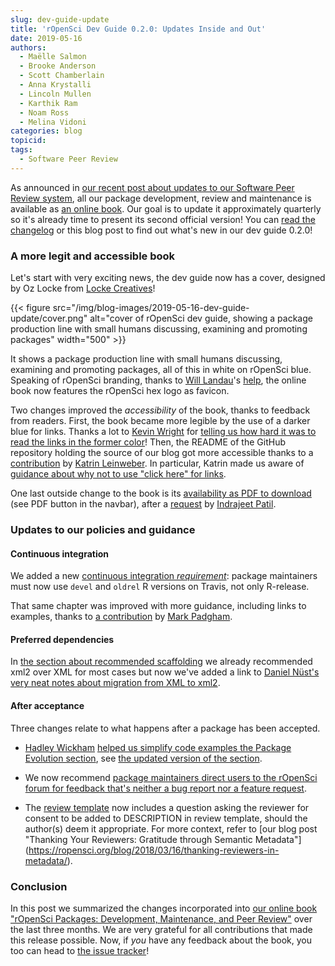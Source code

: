 ```yaml
---
slug: dev-guide-update
title: 'rOpenSci Dev Guide 0.2.0: Updates Inside and Out'
date: 2019-05-16
authors:
  - Maëlle Salmon
  - Brooke Anderson
  - Scott Chamberlain
  - Anna Krystalli
  - Lincoln Mullen
  - Karthik Ram
  - Noam Ross
  - Melina Vidoni
categories: blog
topicid: 
tags:
  - Software Peer Review
---
```


As announced in [our recent post about updates to our Software Peer Review system](/blog/2019/02/01/software-review-news/), all our package development, review and maintenance is available as [an online book](https://ropensci.github.io/dev_guide/). Our goal is to update it approximately quarterly so it's already time to present its second official version! You can [read the changelog](https://ropensci.github.io/dev_guide/booknews.html) or this blog post to find out what's new in our dev guide 0.2.0!

### A more legit and accessible book

Let's start with very exciting news, the dev guide now has a cover, designed by Oz Locke from [Locke Creatives](https://www.lockecreatives.com/)!

{{< figure src="/img/blog-images/2019-05-16-dev-guide-update/cover.png" alt="cover of rOpenSci dev guide, showing a package production line with small humans discussing, examining and promoting packages" width="500" >}}

It shows a package production line with small humans discussing, examining and promoting packages, all of this in white on rOpenSci blue. Speaking of rOpenSci branding, thanks to [Will Landau](https://github.com/wlandau)'s [help](https://github.com/ropensci/dev_guide/issues/136), the online book now features the rOpenSci hex logo as favicon.

Two changes improved the _accessibility_ of the book, thanks to feedback from readers. First, the book became more legible by the use of a darker blue for links. Thanks a lot to [Kevin Wright](https://github.com/kwstat) for [telling us how hard it was to read the links in the former color](https://github.com/ropensci/dev_guide/issues/138)! Then, the README of the GitHub repository holding the source of our blog got more accessible thanks to a [contribution](https://github.com/ropensci/dev_guide/pull/137) by [Katrin Leinweber](https://github.com/katrinleinweber). In particular, Katrin made us aware of [guidance about why not to use "click here" for links](https://webaccess.berkeley.edu/ask-pecan/click-here).

One last outside change to the book is its [availability as PDF to download](https://ropensci.github.io/dev_guide/ropensci-dev-guide.pdf) (see PDF button in the navbar), after a [request](https://github.com/ropensci/dev_guide/issues/131) by [Indrajeet Patil](https://github.com/IndrajeetPatil).

### Updates to our policies and guidance

#### Continuous integration

We added a new [continuous integration *requirement*](https://ropensci.github.io/dev_guide/ci.html#ci): package maintainers must now use `devel` and `oldrel` R versions on Travis, not only R-release.

That same chapter was improved with more guidance, including links to examples, thanks to [a contribution](https://github.com/ropensci/dev_guide/pull/135) by [Mark Padgham](https://github.com/mpadge).

#### Preferred dependencies

In [the section about recommended scaffolding](https://ropensci.github.io/dev_guide/building.html#recommended-scaffolding) we already recommended xml2 over XML for most cases but now we've added a link to [Daniel Nüst's very neat notes about migration from XML to xml2](https://gist.github.com/nuest/3ed3b0057713eb4f4d75d11bb62f2d66).

#### After acceptance

Three changes relate to what happens after a package has been accepted.

* [Hadley Wickham](https://github.com/hadley) [helped us simplify code examples the Package Evolution section](https://github.com/ropensci/dev_guide/pull/129), see [the updated version of the section](https://ropensci.github.io/dev_guide/evolution.html).

* We now recommend [package maintainers direct users to the rOpenSci forum for feedback that's neither a bug report nor a feature request](https://ropensci.github.io/dev_guide/collaboration.html#contributing-guide).

* The [review template](https://ropensci.github.io/dev_guide/reviewtemplate.html) now includes a question asking the reviewer for consent to be added to DESCRIPTION in review template, should the author(s) deem it appropriate. For more context, refer to [our blog post "Thanking Your Reviewers: Gratitude through Semantic Metadata"]
(https://ropensci.org/blog/2018/03/16/thanking-reviewers-in-metadata/).


### Conclusion

In this post we summarized the changes incorporated into [our online book "rOpenSci Packages: Development, Maintenance, and Peer Review"](https://ropensci.github.io/dev_guide/) over the last three months. We are very grateful for all contributions that made this release possible. Now, if _you_ have any feedback about the book, you too can head to [the issue tracker](https://github.com/ropensci/dev_guide/issues/)!

